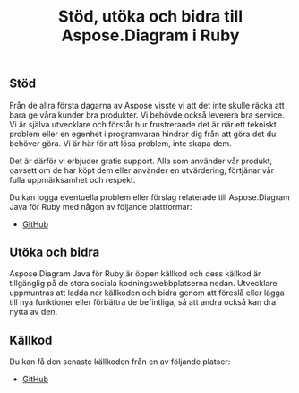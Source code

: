 ﻿---
title: Stöd, utöka och bidra till Aspose.Diagram i Ruby
type: docs
weight: 30
url: /sv/java/support-extend-and-contribute-to-aspose-diagram-in-ruby/
---
## **Stöd**
Från de allra första dagarna av Aspose visste vi att det inte skulle räcka att bara ge våra kunder bra produkter. Vi behövde också leverera bra service. Vi är själva utvecklare och förstår hur frustrerande det är när ett tekniskt problem eller en egenhet i programvaran hindrar dig från att göra det du behöver göra. Vi är här för att lösa problem, inte skapa dem.

Det är därför vi erbjuder gratis support. Alla som använder vår produkt, oavsett om de har köpt dem eller använder en utvärdering, förtjänar vår fulla uppmärksamhet och respekt.

Du kan logga eventuella problem eller förslag relaterade till Aspose.Diagram Java för Ruby med någon av följande plattformar:

- [GitHub](https://github.com/asposediagram/Aspose.Diagram-for-Java/issues)
## **Utöka och bidra**
Aspose.Diagram Java för Ruby är öppen källkod och dess källkod är tillgänglig på de stora sociala kodningswebbplatserna nedan. Utvecklare uppmuntras att ladda ner källkoden och bidra genom att föreslå eller lägga till nya funktioner eller förbättra de befintliga, så att andra också kan dra nytta av den.
## **Källkod**
Du kan få den senaste källkoden från en av följande platser:

- [GitHub](https://github.com/asposediagram/Aspose.Diagram-for-Java/tree/master/Plugins/Aspose_Diagram_Java_for_Ruby)
